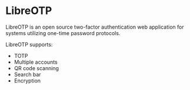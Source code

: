 # LibreOTP

LibreOTP is an open source two-factor authentication web application for systems utilizing one-time password protocols.

LibreOTP supports:

* TOTP
* Multiple accounts
* QR code scanning
* Search bar
* Encryption